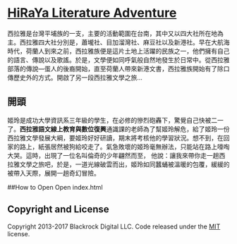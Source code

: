 ﻿# [HiRaYa Literature Adventure](./index.html)

西拉雅是台灣平埔族的一支，主要的活動範圍在台南，其中又以四大社所在地為主。西拉雅四大社分別是，蕭壠社、目加溜灣社、麻豆社以及新港社。早在大航海時代，荷蘭人到來之前，西拉雅族便是這片土地上活躍的民族之一，他們擁有自己的語言、傳說以及歌謠。於是，文學便如同呼氣般自然地發生於日常中。從西拉雅部落的傳說—蛋人的後裔開始，直至荷蘭人帶來新港文書，西拉雅族開始有了除口傳歷史外的方式。開啟了另一段西拉雅文學之旅...

## 開頭
姬玲是成功大學資訊系三年級的學生，在必修的慘烈砲轟下，驚覺自己快被二一了。**西拉雅語文線上教育與數位復興**通識課的老師為了幫姬玲解危，給了姬玲一份西拉雅文學發展大綱，要姬玲好好研讀，期末將考核他的學習狀況。想不到，在回家的路上，紙張居然被狗給咬走了。氣急敗壞的姬玲毫無辦法，只能站在路上嚎啕大哭。這時，出現了一位名叫倫奇的少年翩然而至，
他說：讓我來帶你走一趟西拉雅文學之旅吧，於是，一道光線破雲而出，姬玲如同蠶蛹被溫暖的包覆，緩緩的被帶入天際，展開一趟奇幻冒險。

##How to Open
Open index.html


## Copyright and License

Copyright 2013-2017 Blackrock Digital LLC. Code released under the [MIT](https://github.com/BlackrockDigital/startbootstrap-stylish-portfolio/blob/gh-pages/LICENSE) license.
